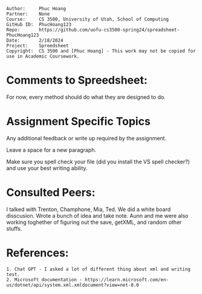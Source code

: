 ```
Author:     Phuc Hoang
Partner:    None
Course:     CS 3500, University of Utah, School of Computing
GitHub ID:  PhucHoang123
Repo:       https://github.com/uofu-cs3500-spring24/spreadsheet-PhucHoang123
Date:       2/18/2024
Project:    Spreedsheet
Copyright:  CS 3500 and [Phuc Hoang] - This work may not be copied for use in Academic Coursework.
```

# Comments to Spreedsheet:
For now, every method should do what they are designed to do.
# Assignment Specific Topics
Any additional feedback or write up required by the assignment.

Leave a space for a new paragraph.

Make sure you spell check your file (did you install the VS spell checker?) and use your best writing ability.

# Consulted Peers:

I talked with Trenton, Champhone, Mia, Ted. We did a white board disscusion. Wrote a bunch of idea and take note. Aunn and me 
were also working toghether of figuring out the save, getXML, and random other stuffs.

# References:

    1. Chat GPT - I asked a lot of different thing about xml and writing test.
    2. Microsoft documentation - https://learn.microsoft.com/en-us/dotnet/api/system.xml.xmldocument?view=net-8.0